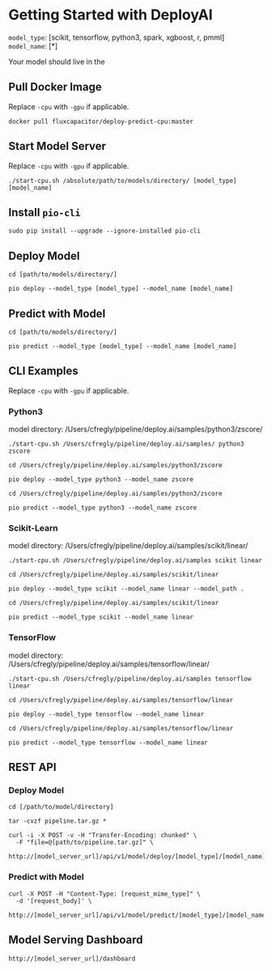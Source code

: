 # Getting Started with DeployAI 
`model_type`: [scikit, tensorflow, python3, spark, xgboost, r, pmml]
`model_name`: [\*]

Your model should live in the
## Pull Docker Image 
Replace `-cpu` with `-gpu` if applicable.
```
docker pull fluxcapacitor/deploy-predict-cpu:master
```

## Start Model Server
Replace `-cpu` with `-gpu` if applicable.
```
./start-cpu.sh /absolute/path/to/models/directory/ [model_type] [model_name] 
```

## Install `pio-cli`
```
sudo pip install --upgrade --ignore-installed pio-cli
```

## Deploy Model
```
cd [path/to/models/directory/]

pio deploy --model_type [model_type] --model_name [model_name]
```

## Predict with Model
```
cd [path/to/models/directory/]

pio predict --model_type [model_type] --model_name [model_name]
```

## CLI Examples
Replace `-cpu` with `-gpu` if applicable.

### Python3
model directory:  /Users/cfregly/pipeline/deploy.ai/samples/python3/zscore/
```
./start-cpu.sh /Users/cfregly/pipeline/deploy.ai/samples/ python3 zscore
```
```
cd /Users/cfregly/pipeline/deploy.ai/samples/python3/zscore

pio deploy --model_type python3 --model_name zscore 
```
```
cd /Users/cfregly/pipeline/deploy.ai/samples/python3/zscore

pio predict --model_type python3 --model_name zscore
```

### Scikit-Learn
model directory:  /Users/cfregly/pipeline/deploy.ai/samples/scikit/linear/
```
./start-cpu.sh /Users/cfregly/pipeline/deploy.ai/samples scikit linear 
```
```
cd /Users/cfregly/pipeline/deploy.ai/samples/scikit/linear

pio deploy --model_type scikit --model_name linear --model_path .
```
```
cd /Users/cfregly/pipeline/deploy.ai/samples/scikit/linear

pio predict --model_type scikit --model_name linear 
```

### TensorFlow
model directory:  /Users/cfregly/pipeline/deploy.ai/samples/tensorflow/linear/
```
./start-cpu.sh /Users/cfregly/pipeline/deploy.ai/samples tensorflow linear
```
```
cd /Users/cfregly/pipeline/deploy.ai/samples/tensorflow/linear

pio deploy --model_type tensorflow --model_name linear
```
```
cd /Users/cfregly/pipeline/deploy.ai/samples/tensorflow/linear

pio predict --model_type tensorflow --model_name linear 
```

## REST API
### Deploy Model
```
cd [/path/to/model/directory]

tar -cvzf pipeline.tar.gz *
```
```
curl -i -X POST -v -H "Transfer-Encoding: chunked" \
  -F "file=@[path/to/pipeline.tar.gz]" \
  http://[model_server_url]/api/v1/model/deploy/[model_type]/[model_name]
```
### Predict with Model
```
curl -X POST -H "Content-Type: [request_mime_type]" \
  -d '[request_body]' \
  http://[model_server_url]/api/v1/model/predict/[model_type]/[model_name]
```

## Model Serving Dashboard
```
http://[model_server_url]/dashboard
```
